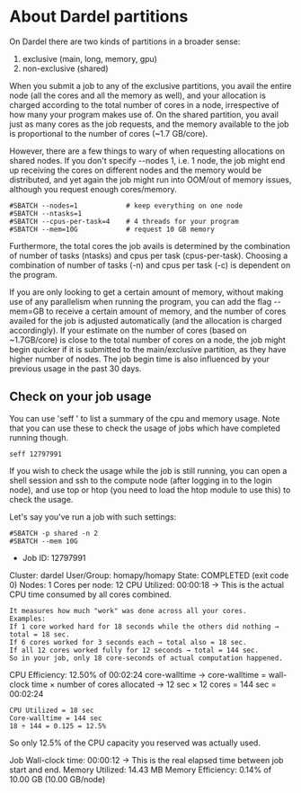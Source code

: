 # About Dardel partitions

On Dardel there are two kinds of partitions in a broader sense:
1. exclusive (main, long, memory, gpu)
2. non-exclusive (shared)

When you submit a job to any of the exclusive partitions, you avail the entire node (all the cores and
all the memory as well), and your allocation is charged according to the total
number of cores in a node, irrespective of how many your program makes use of.
On the shared partition, you avail just as many cores as the job requests, and
the memory available to the job is proportional to the number of cores (~1.7
GB/core). 

However, there are a few things to wary of when requesting
allocations on shared nodes. If you don't specify --nodes 1, i.e. 1 node, the job
might end up receiving the cores on different nodes and the memory would be
distributed, and yet again the job might run into OOM/out of memory issues,
although you request enough cores/memory. 

```#SBATCH -p shared
#SBATCH --nodes=1            # keep everything on one node
#SBATCH --ntasks=1
#SBATCH --cpus-per-task=4    # 4 threads for your program
#SBATCH --mem=10G            # request 10 GB memory 
```

Furthermore, the total cores the job avails is determined by the combination of
number of tasks (ntasks) and cpus per task (cpus-per-task). Choosing a
combination of number of tasks (-n) and cpus per task (-c) is dependent on the
program. 

If you are only looking to get a certain amount of memory, without making use
of any parallelism when running the program, you can add the flag --mem=<XYZ>GB
to receive a certain amount of memory, and the
number of cores availed for the job is adjusted automatically (and the
allocation is charged accordingly). If your estimate on the number of cores
(based on ~1.7GB/core) is close to the total number of cores on a node, the job
might begin quicker if it is submitted to the main/exclusive partition, as they
have higher number of nodes. The job begin time is also influenced by your
previous usage in the past 30 days.

## Check on your job usage

You can use 'seff <jobID>' to list a summary of the cpu and memory usage. Note that
you can use these to check the usage of jobs which have completed running
though. 

`seff 12797991`

If you wish to check the usage while the job is still running, you can
open a shell session and ssh to the compute node (after logging in to the login
node), and use top or htop (you need to load the htop module to use this) to
check the usage.

Let's say you've run a job with such settings:

```#SBATCH -N 1
#SBATCH -p shared -n 2 
#SBATCH --mem 10G
```

- Job ID: 12797991

Cluster: dardel
User/Group: homapy/homapy
State: COMPLETED (exit code 0)
Nodes: 1
Cores per node: 12
CPU Utilized: 00:00:18 -> This is the actual CPU time consumed by all cores combined.

    It measures how much "work" was done across all your cores. 
    Examples:
    If 1 core worked hard for 18 seconds while the others did nothing → total = 18 sec.
    If 6 cores worked for 3 seconds each → total also = 18 sec.
    If all 12 cores worked fully for 12 seconds → total = 144 sec.
    So in your job, only 18 core-seconds of actual computation happened.

CPU Efficiency: 12.50% of 00:02:24 core-walltime -> core-walltime = wall-clock time × number of cores allocated -> 12 sec × 12 cores = 144 sec = 00:02:24

    CPU Utilized = 18 sec
    Core-walltime = 144 sec
    18 ÷ 144 = 0.125 = 12.5%

So only 12.5% of the CPU capacity you reserved was actually used.

Job Wall-clock time: 00:00:12 -> This is the real elapsed time between job start and end.
Memory Utilized: 14.43 MB
Memory Efficiency: 0.14% of 10.00 GB (10.00 GB/node)

